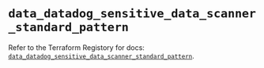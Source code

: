 # `data_datadog_sensitive_data_scanner_standard_pattern`

Refer to the Terraform Registory for docs: [`data_datadog_sensitive_data_scanner_standard_pattern`](https://www.terraform.io/docs/providers/datadog/d/sensitive_data_scanner_standard_pattern).
